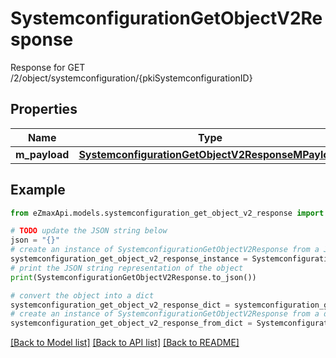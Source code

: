 # SystemconfigurationGetObjectV2Response

Response for GET /2/object/systemconfiguration/{pkiSystemconfigurationID}

## Properties

Name | Type | Description | Notes
------------ | ------------- | ------------- | -------------
**m_payload** | [**SystemconfigurationGetObjectV2ResponseMPayload**](SystemconfigurationGetObjectV2ResponseMPayload.md) |  | 

## Example

```python
from eZmaxApi.models.systemconfiguration_get_object_v2_response import SystemconfigurationGetObjectV2Response

# TODO update the JSON string below
json = "{}"
# create an instance of SystemconfigurationGetObjectV2Response from a JSON string
systemconfiguration_get_object_v2_response_instance = SystemconfigurationGetObjectV2Response.from_json(json)
# print the JSON string representation of the object
print(SystemconfigurationGetObjectV2Response.to_json())

# convert the object into a dict
systemconfiguration_get_object_v2_response_dict = systemconfiguration_get_object_v2_response_instance.to_dict()
# create an instance of SystemconfigurationGetObjectV2Response from a dict
systemconfiguration_get_object_v2_response_from_dict = SystemconfigurationGetObjectV2Response.from_dict(systemconfiguration_get_object_v2_response_dict)
```
[[Back to Model list]](../README.md#documentation-for-models) [[Back to API list]](../README.md#documentation-for-api-endpoints) [[Back to README]](../README.md)


